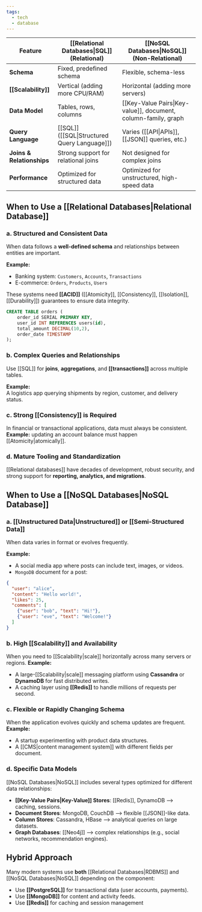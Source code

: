 ```yaml
---
tags:
  - tech
  - database
---
```


| Feature                   | [[Relational Databases\|SQL]] (Relational)   | [[NoSQL Databases\|NoSQL]] (Non-Relational)                    |
| ------------------------- | -------------------------------------------- | -------------------------------------------------------------- |
| **Schema**                | Fixed, predefined schema                     | Flexible, schema-less                                          |
| **[[Scalability]]**       | Vertical (adding more CPU/RAM)               | Horizontal (adding more servers)                               |
| **Data Model**            | Tables, rows, columns                        | [[Key-Value Pairs\|Key-value]], document, column-family, graph |
| **Query Language**        | [[SQL]] ([[SQL\|Structured Query Language]]) | Varies ([[API\|APIs]], [[JSON]] queries, etc.)                 |
| **Joins & Relationships** | Strong support for relational joins          | Not designed for complex joins                                 |
| **Performance**           | Optimized for structured data                | Optimized for unstructured, high-speed data                    |

## When to Use a [[Relational Databases|Relational Database]]

### a. Structured and Consistent Data
When data follows a **well-defined schema** and relationships between entities are important.

**Example:**
- Banking system: `Customers`, `Accounts`, `Transactions`
- E-commerce: `Orders`, `Products`, `Users`

These systems need **[[ACID]]** ([[Atomicity]], [[Consistency]], [[Isolation]], [[Durability]]) guarantees to ensure data integrity.

```sql
CREATE TABLE orders (
    order_id SERIAL PRIMARY KEY,
    user_id INT REFERENCES users(id),
    total_amount DECIMAL(10,2),
    order_date TIMESTAMP
);
```

### b. Complex Queries and Relationships
Use [[SQL]] for **joins**, **aggregations**, and **[[transactions]]** across multiple tables.

**Example:**  
A logistics app querying shipments by region, customer, and delivery status.

### c. Strong [[Consistency]] is Required
In financial or transactional applications, data must always be consistent.  
**Example:** updating an account balance must happen [[Atomicity|atomically]].

### d. Mature Tooling and Standardization
[[Relational databases]] have decades of development, robust security, and strong support for **reporting, analytics, and migrations**.

## When to Use a [[NoSQL Databases|NoSQL Database]]

### a. [[Unstructured Data|Unstructured]] or [[Semi-Structured Data]]
When data varies in format or evolves frequently.

**Example:**
- A social media app where posts can include text, images, or videos.
- `MongoDB` document for a post:
```json
{
  "user": "alice",
  "content": "Hello world!",
  "likes": 25,
  "comments": [
    {"user": "bob", "text": "Hi!"},
    {"user": "eve", "text": "Welcome!"}
  ]
}
```

### b. High [[Scalability]] and Availability
When you need to [[Scalability|scale]] horizontally across many servers or regions.
**Example:**
- A large-[[Scalability|scale]] messaging platform using **Cassandra** or **DynamoDB** for fast distributed writes.
- A caching layer using **[[Redis]]** to handle millions of requests per second.

### c. Flexible or Rapidly Changing Schema
When the application evolves quickly and schema updates are frequent.
**Example:**
- A startup experimenting with product data structures.
- A [[CMS|content management system]] with different fields per document.

### d. Specific Data Models
[[NoSQL Databases|NoSQL]] includes several types optimized for different data relationships:
- **[[Key-Value Pairs|Key-Value]] Stores**: [[Redis]], DynamoDB --> caching, sessions.
- **Document Stores**: MongoDB, CouchDB --> flexible [[JSON]]-like data.
- **Column Stores**: Cassandra, HBase --> analytical queries on large datasets.
- **Graph Databases**: [[Neo4j]] --> complex relationships (e.g., social networks, recommendation engines).

## Hybrid Approach
Many modern systems use **both** [[Relational Databases|RDBMS]] and [[NoSQL Databases|NoSQL]] depending on the component:
- Use **[[PostgreSQL]]** for transactional data (user accounts, payments).
- Use **[[MongoDB]]** for content and activity feeds.
- Use **[[Redis]]** for caching and session management
